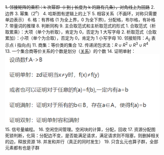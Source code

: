 ~~1. 邻接矩阵的乘积：k 次幂即（i 到 j 长度为 k 的路有几条），对角线上为回路~~
2. 边界
3. 幂集（$2^n$）
4. 哈斯图有逻辑上的上下
5. 相容关系（不画环，对称只需要单边表示）
6. 格：有界格 (1 为全上界，0 为全下界)，分配格，布尔格，有补格
7. 带量词的推理
8. 判断同构
9. 主合取范式和主析取范式的形式
	1. 合取范式（析取累乘）：大项（单个为析取），肯定为 0，否定为 1 大写字母
	2. 析取范式（合取累加）：小项（单个为合取），否定为 0，肯定为 1 小写字母
10. 邻接矩阵：$A_{ij}$ 表示点 i 指向点j
11. 商集：等价类的集合
12. 传递闭包求法：$R\cup R^{2}\cup R^{3}\cup R^4$  
13. 一个集合商等价关系的个数是划分（[关系](离散数学/关系.md#^p9djby)）的个数
14. 证明单射：![](附件/Pasted%20image%2020230321093841.png)
15. 信号量编程。
16. 空闲空间管理。空闲块的计算，分配，回收
17. 资源分配图死锁判断，化简：分配边不变，是否能满足请求，满足请求则不阻塞，则删掉相关的边，释放资源
18. 并发和并行（真正的同时发生）
19. 只含幺元也算子群，全部元素都有也是子群